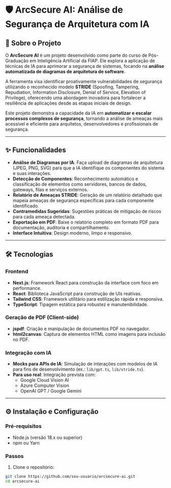 # 🛡️ ArcSecure AI: Análise de Segurança de Arquitetura com IA

## 🚀 Sobre o Projeto

O **ArcSecure AI** é um projeto desenvolvido como parte do curso de Pós-Graduação em Inteligência Artificial da FIAP. Ele explora a aplicação de técnicas de IA para aprimorar a segurança de sistemas, focando na **análise automatizada de diagramas de arquitetura de software**.

A ferramenta visa identificar proativamente vulnerabilidades de segurança utilizando o reconhecido modelo **STRIDE** (Spoofing, Tampering, Repudiation, Information Disclosure, Denial of Service, Elevation of Privilege), oferecendo uma abordagem inovadora para fortalecer a resiliência de aplicações desde as etapas iniciais de design.

Este projeto demonstra a capacidade da IA em **automatizar e escalar processos complexos de segurança**, tornando a análise de ameaças mais acessível e eficiente para arquitetos, desenvolvedores e profissionais de segurança.

---

## ✨ Funcionalidades

- **Análise de Diagramas por IA**: Faça upload de diagramas de arquitetura (JPEG, PNG, SVG) para que a IA identifique os componentes do sistema e suas interações.
- **Detecção de Componentes**: Reconhecimento automático e classificação de elementos como servidores, bancos de dados, gateways, filas e serviços externos.
- **Relatório de Ameaças STRIDE**: Geração de um relatório detalhado que mapeia ameaças de segurança específicas para cada componente identificado.
- **Contramedidas Sugeridas**: Sugestões práticas de mitigação de riscos para cada ameaça detectada.
- **Exportação em PDF**: Baixe o relatório completo em formato PDF para documentação, auditoria e compartilhamento.
- **Interface Intuitiva**: Design moderno, limpo e responsivo.

---

## 🛠️ Tecnologias

### **Frontend**

- **Next.js**: Framework React para construção da interface com foco em performance.
- **React**: Biblioteca JavaScript para construção de UIs reativas.
- **Tailwind CSS**: Framework utilitário para estilização rápida e responsiva.
- **TypeScript**: Tipagem estática para robustez e manutenibilidade.

### **Geração de PDF (Client-side)**

- **jspdf**: Criação e manipulação de documentos PDF no navegador.
- **html2canvas**: Captura de elementos HTML como imagens para inclusão no PDF.

### **Integração com IA**

- **Mocks para APIs de IA**: Simulação de interações com modelos de IA para fins de desenvolvimento (ex.: `lib/gpt.ts`, `lib/stride.ts`).
- **Para uso real**: Integração prevista com:
  - Google Cloud Vision AI
  - Azure Computer Vision
  - OpenAI GPT / Google Gemini

---

## ⚙️ Instalação e Configuração

### **Pré-requisitos**

- Node.js (versão 18.x ou superior)
- npm ou Yarn

### **Passos**

1. Clone o repositório:

```bash
git clone https://github.com/seu-usuario/arcsecure-ai.git
cd arcsecure-ai
```
